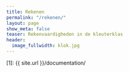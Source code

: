 ```yaml
---
title: Rekenen
permalink: "/rekenen/"
layout: page
show_meta: false
teaser: Rekenvaardigheden in de kleuterklas
header:
  image_fullwidth: klok.jpg
---
```


 [1]: {{ site.url }}/documentation/

